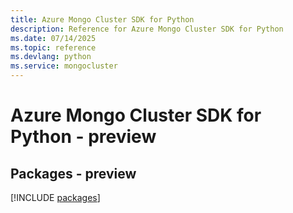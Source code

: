 ```yaml
---
title: Azure Mongo Cluster SDK for Python
description: Reference for Azure Mongo Cluster SDK for Python
ms.date: 07/14/2025
ms.topic: reference
ms.devlang: python
ms.service: mongocluster
---
```

# Azure Mongo Cluster SDK for Python - preview
## Packages - preview
[!INCLUDE [packages](mongo-cluster-index.md)]